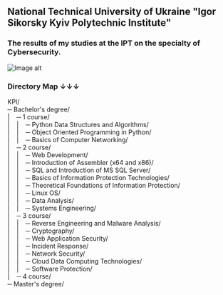 ## National Technical University of Ukraine "Igor Sikorsky Kyiv Polytechnic Institute"
### The results of my studies at the IPT on the specialty of Cybersecurity.
![Image alt](https://user-images.githubusercontent.com/86345471/221379942-51f24819-1f76-4289-8dee-06ea69f730f6.png)

### Directory Map ↓↓↓
KPI/<br>
─ Bachelor's degree/<br>
|&nbsp;&nbsp;&nbsp;&nbsp;─ 1 course/ <br>
|&nbsp;&nbsp;&nbsp;&nbsp;|&nbsp;&nbsp;&nbsp;&nbsp;─ Python Data Structures and Algorithms/ <br>
|&nbsp;&nbsp;&nbsp;&nbsp;|&nbsp;&nbsp;&nbsp;&nbsp;─ Object Oriented Programming in Python/ <br>
|&nbsp;&nbsp;&nbsp;&nbsp;|&nbsp;&nbsp;&nbsp;&nbsp;─ Basics of Computer Networking/ <br>
|&nbsp;&nbsp;&nbsp;&nbsp;─ 2 course/<br>
|&nbsp;&nbsp;&nbsp;&nbsp;|&nbsp;&nbsp;&nbsp;&nbsp;─ Web Development/ <br>
|&nbsp;&nbsp;&nbsp;&nbsp;|&nbsp;&nbsp;&nbsp;&nbsp;─ Introduction of Assembler (x64 and x86)/ <br>
|&nbsp;&nbsp;&nbsp;&nbsp;|&nbsp;&nbsp;&nbsp;&nbsp;─ SQL and Introduction of MS SQL Server/ <br>
|&nbsp;&nbsp;&nbsp;&nbsp;|&nbsp;&nbsp;&nbsp;&nbsp;─ Basics of Information Protection Technologies/ <br>
|&nbsp;&nbsp;&nbsp;&nbsp;|&nbsp;&nbsp;&nbsp;&nbsp;─ Theoretical Foundations of Information Protection/ <br>
|&nbsp;&nbsp;&nbsp;&nbsp;|&nbsp;&nbsp;&nbsp;&nbsp;─ Linux OS/ <br>
|&nbsp;&nbsp;&nbsp;&nbsp;|&nbsp;&nbsp;&nbsp;&nbsp;─ Data Analysis/ <br>
|&nbsp;&nbsp;&nbsp;&nbsp;|&nbsp;&nbsp;&nbsp;&nbsp;─ Systems Engineering/ <br>
|&nbsp;&nbsp;&nbsp;&nbsp;─ 3 course/ <br>
|&nbsp;&nbsp;&nbsp;&nbsp;|&nbsp;&nbsp;&nbsp;&nbsp;─ Reverse Engineering and Malware Analysis/ <br>
|&nbsp;&nbsp;&nbsp;&nbsp;|&nbsp;&nbsp;&nbsp;&nbsp;─ Cryptography/ <br>
|&nbsp;&nbsp;&nbsp;&nbsp;|&nbsp;&nbsp;&nbsp;&nbsp;─ Web Application Security/ <br>
|&nbsp;&nbsp;&nbsp;&nbsp;|&nbsp;&nbsp;&nbsp;&nbsp;─ Incident Response/ <br>
|&nbsp;&nbsp;&nbsp;&nbsp;|&nbsp;&nbsp;&nbsp;&nbsp;─ Network Security/ <br>
|&nbsp;&nbsp;&nbsp;&nbsp;|&nbsp;&nbsp;&nbsp;&nbsp;─ Cloud Data Сomputing Technologies/ <br>
|&nbsp;&nbsp;&nbsp;&nbsp;|&nbsp;&nbsp;&nbsp;&nbsp;─ Software Protection/ <br>
|&nbsp;&nbsp;&nbsp;&nbsp;─ 4 course/ <br>
─ Master's degree/ <br>
